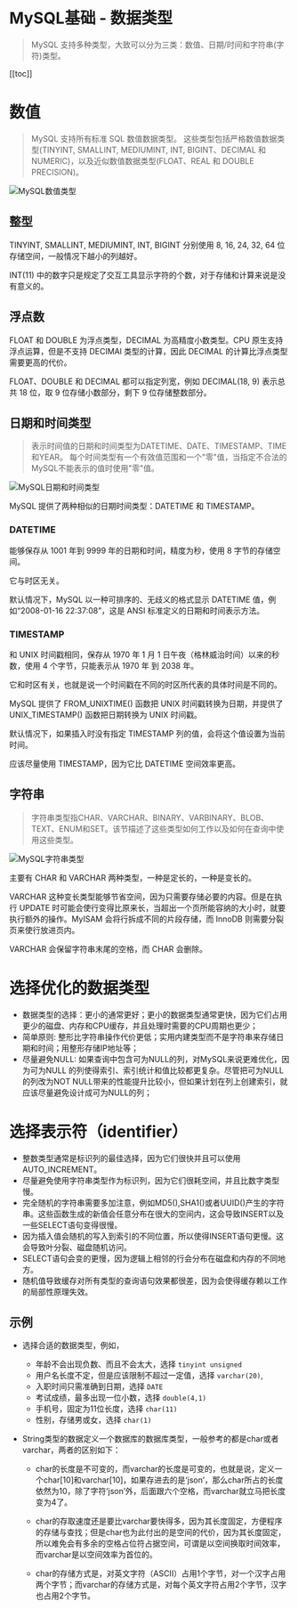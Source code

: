 # MySQL基础 - 数据类型

> MySQL 支持多种类型，大致可以分为三类：数值、日期/时间和字符串(字符)类型。

[[toc]]

# 数值

> MySQL 支持所有标准 SQL 数值数据类型。
> 这些类型包括严格数值数据类型(TINYINT, SMALLINT, MEDIUMINT, INT, BIGINT、DECIMAL 和 NUMERIC)，以及近似数值数据类型(FLOAT、REAL 和 DOUBLE PRECISION)。

![MySQL数值类型](/_images/database/mysql/MySQL数值类型.png)

## 整型

TINYINT, SMALLINT, MEDIUMINT, INT, BIGINT 分别使用 8, 16, 24, 32, 64 位存储空间，一般情况下越小的列越好。

INT(11) 中的数字只是规定了交互工具显示字符的个数，对于存储和计算来说是没有意义的。

## 浮点数

FLOAT 和 DOUBLE 为浮点类型，DECIMAL 为高精度小数类型。CPU 原生支持浮点运算，但是不支持 DECIMAl 类型的计算，因此 DECIMAL 的计算比浮点类型需要更高的代价。

FLOAT、DOUBLE 和 DECIMAL 都可以指定列宽，例如 DECIMAL(18, 9) 表示总共 18 位，取 9 位存储小数部分，剩下 9 位存储整数部分。

## 日期和时间类型

> 表示时间值的日期和时间类型为DATETIME、DATE、TIMESTAMP、TIME和YEAR。
> 每个时间类型有一个有效值范围和一个"零"值，当指定不合法的MySQL不能表示的值时使用"零"值。

![MySQL日期和时间类型](/_images/database/mysql/MySQL日期和时间类型.png)

MySQL 提供了两种相似的日期时间类型：DATETIME 和 TIMESTAMP。

### DATETIME

能够保存从 1001 年到 9999 年的日期和时间，精度为秒，使用 8 字节的存储空间。

它与时区无关。

默认情况下，MySQL 以一种可排序的、无歧义的格式显示 DATETIME 值，例如“2008-01-16 22:37:08”，这是 ANSI 标准定义的日期和时间表示方法。

### TIMESTAMP

和 UNIX 时间戳相同，保存从 1970 年 1 月 1 日午夜（格林威治时间）以来的秒数，使用 4 个字节，只能表示从 1970 年 到 2038 年。

它和时区有关，也就是说一个时间戳在不同的时区所代表的具体时间是不同的。

MySQL 提供了 FROM_UNIXTIME() 函数把 UNIX 时间戳转换为日期，并提供了 UNIX_TIMESTAMP() 函数把日期转换为 UNIX 时间戳。

默认情况下，如果插入时没有指定 TIMESTAMP 列的值，会将这个值设置为当前时间。

应该尽量使用 TIMESTAMP，因为它比 DATETIME 空间效率更高。

## 字符串

> 字符串类型指CHAR、VARCHAR、BINARY、VARBINARY、BLOB、TEXT、ENUM和SET。该节描述了这些类型如何工作以及如何在查询中使用这些类型。

![MySQL字符串类型](/_images/database/mysql/MySQL字符串类型.png)

主要有 CHAR 和 VARCHAR 两种类型，一种是定长的，一种是变长的。

VARCHAR 这种变长类型能够节省空间，因为只需要存储必要的内容。但是在执行 UPDATE 时可能会使行变得比原来长，当超出一个页所能容纳的大小时，就要执行额外的操作。MyISAM 会将行拆成不同的片段存储，而 InnoDB 则需要分裂页来使行放进页内。

VARCHAR 会保留字符串末尾的空格，而 CHAR 会删除。

# 选择优化的数据类型 

* 数据类型的选择：更小的通常更好；更小的数据类型通常更快，因为它们占用更少的磁盘、内存和CPU缓存，并且处理时需要的CPU周期也更少； 
* 简单原则: 整形比字符串操作代价更低；实用内建类型而不是字符串来存储日期和时间；用整形存储IP地址等； 
* 尽量避免NULL: 如果查询中包含可为NULL的列，对MySQL来说更难优化，因为可为NULL 的列使得索引、索引统计和值比较都更复杂。尽管把可为NULL的列改为NOT NULL带来的性能提升比较小，但如果计划在列上创建索引，就应该尽量避免设计成可为NULL的列； 

# 选择表示符（identifier） 

* 整数类型通常是标识列的最佳选择，因为它们很快并且可以使用AUTO_INCREMENT。
* 尽量避免使用字符串类型作为标识列，因为它们很耗空间，并且比数字类型慢。
* 完全随机的字符串需要多加注意，例如MD5(),SHA1()或者UUID()产生的字符串。这些函数生成的新值会任意分布在很大的空间内，这会导致INSERT以及一些SELECT语句变得很慢。
* 因为插入值会随机的写入到索引的不同位置，所以使得INSERT语句更慢。这会导致叶分裂、磁盘随机访问。 
* SELECT语句会变的更慢，因为逻辑上相邻的行会分布在磁盘和内存的不同地方。 
* 随机值导致缓存对所有类型的查询语句效果都很差，因为会使得缓存赖以工作的局部性原理失效。

## 示例

* 选择合适的数据类型，例如，
  * 年龄不会出现负数、而且不会太大，选择 `tinyint unsigned`
  * 用户名长度不定，但是应该限制不超过一定值，选择 `varchar(20)`, 
  * 入职时间只需准确到日期，选择 `DATE`
  * 考试成绩，最多出现一位小数，选择 `double(4,1)`
  * 手机号，固定为11位长度，选择 `char(11)`
  * 性别，存储男或女，选择 `char(1)`

* String类型的数据定义一个数据库的数据库类型，一般参考的都是char或者varchar，两者的区别如下：

    * char的长度是不可变的，而varchar的长度是可变的，也就是说，定义一个char[10]和varchar[10]，如果存进去的是‘json’，那么char所占的长度依然为10，除了字符‘json’外，后面跟六个空格，而varchar就立马把长度变为4了。

    * char的存取速度还是要比varchar要快得多，因为其长度固定，方便程序的存储与查找；但是char也为此付出的是空间的代价，因为其长度固定，所以难免会有多余的空格占位符占据空间，可谓是以空间换取时间效率，而varchar是以空间效率为首位的。

    * char的存储方式是，对英文字符（ASCII）占用1个字节，对一个汉字占用两个字节；而varchar的存储方式是，对每个英文字符占用2个字节，汉字也占用2个字节。